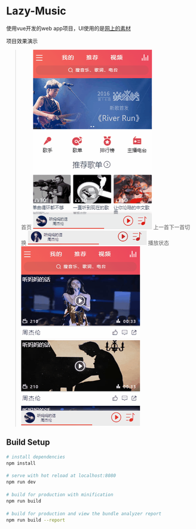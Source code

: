 # Lazy-Music

使用vue开发的web app项目，UI使用的是[网上的素材](http://www.25xt.com/appdesign/13734.html)

项目效果演示
> 首页
![image](/static/gif/home.gif)
> 上一首下一首切换
![image](/static/gif/pre_next.gif)
> 播放状态
![image](/static/gif/playing.gif)

## Build Setup

``` bash
# install dependencies
npm install

# serve with hot reload at localhost:8080
npm run dev

# build for production with minification
npm run build

# build for production and view the bundle analyzer report
npm run build --report
```
